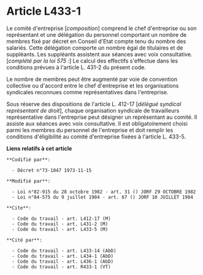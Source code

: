 # Article L433-1

Le comité d'entreprise [*composition*] comprend le chef d'entreprise ou son représentant et une délégation du personnel
comportant un nombre de membres fixé par décret en Conseil d'Etat compte tenu du nombre des salariés. Cette délégation
comporte un nombre égal de titulaires et de suppléants. Les suppléants assistent aux séances avec voix consultative.
[*complété par la loi 575 :*] Le calcul des effectifs s'effectue dans les conditions prévues à l'article L. 431-2 du présent
code.

Le nombre de membres peut être augmenté par voie de convention collective ou d'accord entre le chef d'entreprise et les
organisations syndicales reconnues comme représentatives dans l'entreprise.

Sous réserve des dispositions de l'article L. 412-17 [*délégué syndical représentant de droit*], chaque organisation
syndicale de travailleurs représentative dans l'entreprise peut désigner un représentant au comité. Il assiste aux séances
avec voix consultative. Il est obligatoirement choisi parmi les membres du personnel de l'entreprise et doit remplir les
conditions d'éligibilité au comité d'entreprise fixées à l'article L. 433-5.

**Liens relatifs à cet article**

	**Codifié par**:

	  - Décret n°73-1047 1973-11-15

	**Modifié par**:

	  - Loi n°82-915 du 28 octobre 1982 - art. 31 () JORF 29 OCTOBRE 1982
	  - Loi n°84-575 du 9 juillet 1984 - art. 67 () JORF 10 JUILLET 1984

	**Cite**:

	  - Code du travail - art. L412-17 (M)
	  - Code du travail - art. L431-2 (M)
	  - Code du travail - art. L433-5 (M)

	**Cité par**:

	  - Code du travail - art. L433-14 (AbD)
	  - Code du travail - art. L434-1 (AbD)
	  - Code du travail - art. L436-1 (AbD)
	  - Code du travail - art. R433-1 (VT)
